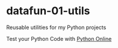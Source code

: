 # datafun-01-utils


Reusable utilities for my Python projects

Test your Python Code with [Python Online](https://www.online-python.com)
